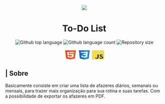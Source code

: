 <div align="center"> 
  <img src="https://media.discordapp.net/attachments/1063891503107285102/1081386053480497212/to-do_list.png?width=1179&height=609">
</div>

<h1 align="center">To-Do List</h1>

<div align="center">
  <img alt="Github top language" src="https://img.shields.io/github/languages/top/Ultiiy/To-Do-List?color=56BEB8">
  <img alt="Github language count" src="https://img.shields.io/github/languages/count/Ultiiy/To-Do-List?color=56BEB8">
  <img alt="Repository size" src="https://img.shields.io/github/repo-size/Ultiiy/To-Do-List?color=56BEB8">
</div><br>

<div align="center">
  <img title="HTML" height="30" width="40" src="https://raw.githubusercontent.com/devicons/devicon/master/icons/html5/html5-original.svg">
  <img title="CSS" height="30" width="40" src="https://raw.githubusercontent.com/devicons/devicon/master/icons/css3/css3-original.svg">
  <img title="JavaScript" height="30" width="40" src="https://raw.githubusercontent.com/devicons/devicon/master/icons/javascript/javascript-original.svg">
</div>

## | Sobre ##

<p>Basicamente consiste em criar uma lista de afazeres diários, semanais ou mensais, para trazer mais organização para sua rotina e suas tarefas. Com a possibilidade de exportar os afazeres em PDF.</p>
